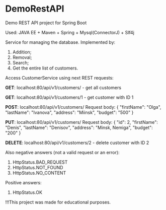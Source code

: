# DemoRestAPI
Demo REST API project for Spring Boot

Used: JAVA EE + Maven + Spring + Mysql(ConnectorJ) + Slf4j


Service for managing the database.
Implemented by:
1. Addition;
2. Removal;
3. Search;
4. Get the entire list of customers.



Access CustomerService using next REST requests:

<b>GET</b>: localhost:80/api/v1/customers/ - get all customers 

<b>GET</b>: localhost:80/api/v1/customers/1 - get customer with ID 1

<b>POST</b>: localhost:80/api/v1/customers/ 
Request body: { "firstName": "Olga", "lastName": "Ivanova", "address": "Miinsk", "budget": "500" }

<b>PUT</b>: localhost:80/api/v1/customers/ 
Request body: { "id": 2, "firstName": "Denis", "lastName": "Denisov", "address": "Minsk, Nemiga", "budget": "200" }

<b>DELETE</b>: localhost:80/api/v1/customers/2 - delete customer with ID 2


Also negative answers (not a valid request or an error):
1. HttpStatus.BAD_REQUEST
2. HttpStatus.NOT_FOUND
3. HttpStatus.NO_CONTENT

Positive answers:
1. HttpStatus.OK

!!!This project was made for educational purposes.

